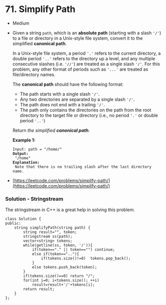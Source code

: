 # 71. Simplify Path

* Medium
*   Given a string `path`, which is an **absolute path** (starting with a slash `'/'`) to a file or directory in a Unix-style file system, convert it to the simplified **canonical path**.

    In a Unix-style file system, a period `'.'` refers to the current directory, a double period `'..'` refers to the directory up a level, and any multiple consecutive slashes (i.e. `'//'`) are treated as a single slash `'/'`. For this problem, any other format of periods such as `'...'` are treated as file/directory names.

    The **canonical path** should have the following format:

    * The path starts with a single slash `'/'`.
    * Any two directories are separated by a single slash `'/'`.
    * The path does not end with a trailing `'/'`.
    * The path only contains the directories on the path from the root directory to the target file or directory (i.e., no period `'.'` or double period `'..'`)

    Return _the simplified **canonical path**_.

    &#x20;

    **Example 1:**

    <pre><code>Input: path = "/home/"
    <strong>Output:
    </strong> "/home"
    <strong>Explanation:
    </strong> Note that there is no trailing slash after the last directory name.</code></pre>
* [https://leetcode.com/problems/simplify-path/](https://leetcode.com/problems/simplify-path/)

### Solution - Stringstream

The stringstream in C++ is a great help in solving this problem.&#x20;

```
class Solution {
public:
    string simplifyPath(string path) {
        string result="", token;
        stringstream ss(path);
        vector<string> tokens;
        while(getline(ss, token, '/')){
            if(token=="." || token=="") continue;
            else if(token==".."){
                if(tokens.size()!=0)  tokens.pop_back();
            }
            else tokens.push_back(token);
        }
        if(tokens.size()==0) return "/";
        for(int i=0; i<tokens.size(); ++i)
            result=result+'/'+tokens[i];
        return result;
    }
};
```
